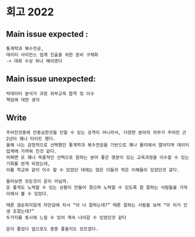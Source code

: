 # 회고 2022


## Main issue expected :

```
통계학과 복수전공,
데이터 사이언스 업계 진출을 위한 준비 구체화
-> 대회 수상 하나 해야겠다
```

## Main issue unexpected:

```
빅데이터 분석가 과정 외부교육 합격 및 이수
책임에 대한 생각
```

## Write

```
주어진것중에 안중요한것을 안할 수 있는 성격이 아니라서, 다양한 분야의 의무가 주어진 근 2년이 꽤나 타이트 했다.  
올해 나는 감정적으로 선택했던 통계학과 복수전공을 기반으로 꽤나 물리에서 멀어지며 데이터 업계에 가까워 진것 같다. 
어쩌면 또 꽤나 즉흥적인 선택으로 원하는 분야 좋은 명분이 있는 교육과정을 이수할 수 있는 기회를 얻게 되었는데, 
이를 학교와 같이 이수 할 수 있었던 데에는 많은 이들의 작은 이해들이 있었던것 같다.

돌아보면 모든것이 운이 아닐까.
운 좋게도 노력할 수 있는 상황이 만들어 졌으며 노력할 수 있도록 참 잘하는 사람들을 가까이에서 볼 수 있었다.

때론 겸손하지않게 자만감에 차서 “아 나 잘하는데?” 때론 잘하는 사람을 보며 “아 이거 인생 조졌는데?” 
두가지를 동시에 느낄 수 있어 계속 나아갈 수 있었던것 같다

운이 좋았다 앞으로도 종종 좋을지도 모르겠다.
```

